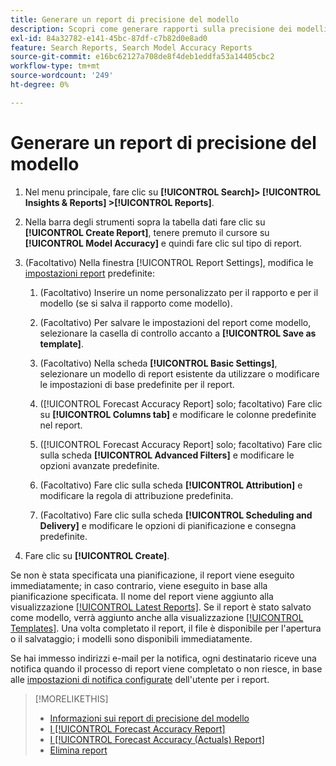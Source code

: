 ```yaml
---
title: Generare un report di precisione del modello
description: Scopri come generare rapporti sulla precisione dei modelli.
exl-id: 84a32782-e141-45bc-87df-c7b82d0e8ad0
feature: Search Reports, Search Model Accuracy Reports
source-git-commit: e16bc62127a708de8f4deb1eddfa53a14405cbc2
workflow-type: tm+mt
source-wordcount: '249'
ht-degree: 0%

---
```


# Generare un report di precisione del modello

1. Nel menu principale, fare clic su **[!UICONTROL Search]> [!UICONTROL Insights & Reports] >[!UICONTROL Reports]**.

1. Nella barra degli strumenti sopra la tabella dati fare clic su **[!UICONTROL Create Report]**, tenere premuto il cursore su **[!UICONTROL Model Accuracy]** e quindi fare clic sul tipo di report.

1. (Facoltativo) Nella finestra [!UICONTROL Report Settings], modifica le [impostazioni report](forecast-accuracy-report.md) predefinite:

   1. (Facoltativo) Inserire un nome personalizzato per il rapporto e per il modello (se si salva il rapporto come modello).

   1. (Facoltativo) Per salvare le impostazioni del report come modello, selezionare la casella di controllo accanto a **[!UICONTROL Save as template]**.

   1. (Facoltativo) Nella scheda **[!UICONTROL Basic Settings]**, selezionare un modello di report esistente da utilizzare o modificare le impostazioni di base predefinite per il report.

   1. ([!UICONTROL Forecast Accuracy Report] solo; facoltativo) Fare clic su **[!UICONTROL Columns tab]** e modificare le colonne predefinite nel report.

   1. ([!UICONTROL Forecast Accuracy Report] solo; facoltativo) Fare clic sulla scheda **[!UICONTROL Advanced Filters]** e modificare le opzioni avanzate predefinite.

   1. (Facoltativo) Fare clic sulla scheda **[!UICONTROL Attribution]** e modificare la regola di attribuzione predefinita.

   1. (Facoltativo) Fare clic sulla scheda **[!UICONTROL Scheduling and Delivery]** e modificare le opzioni di pianificazione e consegna predefinite.

1. Fare clic su **[!UICONTROL Create]**.

Se non è stata specificata una pianificazione, il report viene eseguito immediatamente; in caso contrario, viene eseguito in base alla pianificazione specificata. Il nome del report viene aggiunto alla visualizzazione [[!UICONTROL Latest Reports]](/help/search-social-commerce/reports/report-about.md). Se il report è stato salvato come modello, verrà aggiunto anche alla visualizzazione [[!UICONTROL Templates]](/help/search-social-commerce/reports/report-about.md). Una volta completato il report, il file è disponibile per l&#39;apertura o il salvataggio; i modelli sono disponibili immediatamente.

Se hai immesso indirizzi e-mail per la notifica, ogni destinatario riceve una notifica quando il processo di report viene completato o non riesce, in base alle [impostazioni di notifica configurate](/help/search-social-commerce/notifications/notification-edit.md) dell&#39;utente per i report.

>[!MORELIKETHIS]
>
>* [Informazioni sui report di precisione del modello](/help/search-social-commerce/reports/management/model-accuracy/model-accuracy-report-about.md)
>* [I [!UICONTROL Forecast Accuracy Report]](forecast-accuracy-report.md)
>* [I [!UICONTROL Forecast Accuracy (Actuals) Report]](forecast-accuracy-actuals-report.md)
>* [Elimina report](/help/search-social-commerce/reports/management/report-delete.md)
